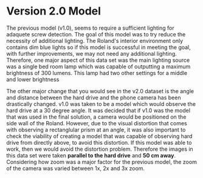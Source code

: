 # Version 2.0 Model
The previous model (v1.0), seems to require a sufficient lighting for adaquete screw detection. The goal of this model was to try reduce the necessity of additional lighting. The Roland's interior environment only contains dim blue lights so if this model is successful in meeting the goal, with further improvements, we may not need any additional lighting. Therefore, one major aspect of this data set was the main lighting source was a single bed room lamp which was capable of outputting a maximum brightness of 300 lumens. This lamp had two other settings for a middle and lower brightness 

The other major change that you would see in the v2.0 dataset is the angle and distance between the hard drive and the phone camera has been drastically changed. v1.0 was taken to be a model which would observe the hard drive at a 30 degree angle. It was decided that if v1.0 was the model that was used in the final solution, a camera would be positioned on the side wall of the Roland. However, due to the visual distortion that comes with observing a rectanglular prism at an angle, it was also important to check the viability of creating a model that was capable of observing hard drive from directly above, to avoid this distortion. If this model was able to work, then we would avoid the distortion problem. Therefore the images in this data set were taken **parallel to the hard drive** and **50 cm away**. 
Considering how zoom was a major factor for the previous model, the zoom of the camera was varied between 1x, 2x and 3x zoom.